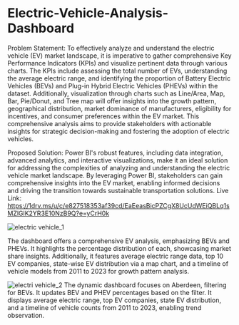 # Electric-Vehicle-Analysis-Dashboard
Problem Statement:
To effectively analyze and understand the electric vehicle (EV) market landscape, it is imperative to gather comprehensive Key Performance Indicators (KPIs) and visualize pertinent data through various charts. The KPIs include assessing the total number of EVs, understanding the average electric range, and identifying the proportion of Battery Electric Vehicles (BEVs) and Plug-in Hybrid Electric Vehicles (PHEVs) within the dataset. Additionally, visualization through charts such as Line/Area, Map, Bar, Pie/Donut, and Tree map will offer insights into the growth pattern, geographical distribution, market dominance of manufacturers, eligibility for incentives, and consumer preferences within the EV market. This comprehensive analysis aims to provide stakeholders with actionable insights for strategic decision-making and fostering the adoption of electric vehicles.

Proposed Solution: Power BI's robust features, including data integration, advanced analytics, and interactive visualizations, make it an ideal solution for addressing the complexities of analyzing and understanding the electric vehicle market landscape. By leveraging Power BI, stakeholders can gain comprehensive insights into the EV market, enabling informed decisions and driving the transition towards sustainable transportation solutions.
Live Link: https://1drv.ms/u/c/e827518353af39cd/EaEeasBicPZCgX8UcUdWEiQBLq1sMZlGlK2YR3E10NzB9Q?e=yCrH0k

![electric vehicle_1](https://github.com/jharajni/Electric-Vehicle-Analysis-Dashboard/assets/91691412/5a9ac99e-be53-4149-a3c3-edf2f864d39a)

The dashboard offers a comprehensive EV analysis, emphasizing BEVs and PHEVs. It highlights the percentage distribution of each, showcasing market share insights. Additionally, it features average electric range data, top 10 EV companies, state-wise EV distribution via a map chart, and a timeline of vehicle models from 2011 to 2023 for growth pattern analysis.

![electri vehicle_2](https://github.com/jharajni/Electric-Vehicle-Analysis-Dashboard/assets/91691412/a42dcc51-c582-402c-b1f6-72ea3649575e)
The dynamic dashboard focuses on Aberdeen, filtering for BEVs. It updates BEV and PHEV percentages based on the filter. It displays average electric range, top EV companies, state EV distribution, and a timeline of vehicle counts from 2011 to 2023, enabling trend observation.
